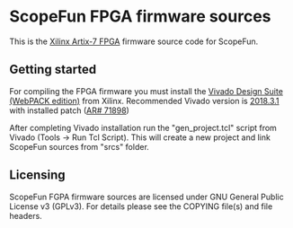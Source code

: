 # ScopeFun FPGA firmware sources

This is the [Xilinx Artix-7 FPGA](https://www.xilinx.com/products/silicon-devices/fpga/artix-7.html) firmware source code for ScopeFun.

## Getting started

For compiling the FPGA firmware you must install the [Vivado Design Suite (WebPACK edition)](https://www.xilinx.com/products/design-tools/vivado/vivado-webpack.html) from Xilinx. Recommended Vivado version is [2018.3.1](https://www.xilinx.com/support/download/index.html/content/xilinx/en/downloadNav/vivado-design-tools/2018-3.html) with installed patch ([AR# 71898](https://www.xilinx.com/support/answers/71898.html)) 

After completing Vivado installation run the "gen_project.tcl" script from Vivado (Tools -> Run Tcl Script). This will create a new project and link ScopeFun sources from "srcs" folder.

## Licensing

ScopeFun FGPA firmware sources are licensed under GNU General Public License v3 (GPLv3). For details please see the COPYING file(s) and file headers.